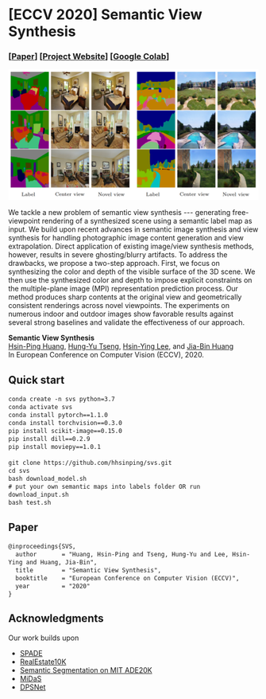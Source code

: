 # [ECCV 2020] Semantic View Synthesis

### [[Paper](https://hhsinping.github.io/svs/link/paper.pdf)] [[Project Website](https://hhsinping.github.io/svs/)] [[Google Colab](https://colab.research.google.com/drive/1iT5PfK7zl1quAOwC227GfBjieFMVHjI5)]

<p align='center'>
<img src='teaser.png' width='800'/>
</p>

We tackle a new problem of semantic view synthesis --- generating free-viewpoint rendering of a synthesized scene using a semantic label map as input. We build upon recent advances in semantic image synthesis and view synthesis for handling photographic image content generation and view extrapolation. Direct application of existing image/view synthesis methods, however, results in severe ghosting/blurry artifacts. To address the drawbacks, we propose a two-step approach. First, we focus on synthesizing the color and depth of the visible surface of the 3D scene. We then use the synthesized color and depth to impose explicit constraints on the multiple-plane image (MPI) representation prediction process. Our method produces sharp contents at the original view and geometrically consistent renderings across novel viewpoints. The experiments on numerous indoor and outdoor images show favorable results against several strong baselines and validate the effectiveness of our approach.
<br/>

**Semantic View Synthesis**
<br/>
[Hsin-Ping Huang](https://hhsinping.github.io/svs/), 
[Hung-Yu Tseng](https://sites.google.com/site/hytseng0509/), 
[Hsin-Ying Lee](http://vllab.ucmerced.edu/hylee/), and
[Jia-Bin Huang](https://filebox.ece.vt.edu/~jbhuang/)
<br/>
In European Conference on Computer Vision (ECCV), 2020.



## Quick start
```
conda create -n svs python=3.7
conda activate svs
conda install pytorch==1.1.0
conda install torchvision==0.3.0
pip install scikit-image==0.15.0
pip install dill==0.2.9
pip install moviepy==1.0.1

git clone https://github.com/hhsinping/svs.git
cd svs
bash download_model.sh
# put your own semantic maps into labels folder OR run download_input.sh
bash test.sh
```

## Paper
```
@inproceedings{SVS,
  author       = "Huang, Hsin-Ping and Tseng, Hung-Yu and Lee, Hsin-Ying and Huang, Jia-Bin",
  title        = "Semantic View Synthesis",
  booktitle    = "European Conference on Computer Vision (ECCV)",
  year         = "2020"
}
```

## Acknowledgments
Our work builds upon
- [SPADE](https://github.com/NVlabs/SPADE)
- [RealEstate10K](https://google.github.io/realestate10k/)
- [Semantic Segmentation on MIT ADE20K](https://github.com/CSAILVision/semantic-segmentation-pytorch)
- [MiDaS](https://github.com/intel-isl/MiDaS)
- [DPSNet](https://github.com/sunghoonim/DPSNet)
